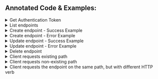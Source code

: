 ## Annotated Code & Examples:

<details>
  <summary>Get Authentication Token</summary>
  <markdown>
#### Request

    POST /authentication_token HTTP/1.1
    Accept: application/vnd.api+json

#### Expected response

    HTTP/1.1 200 OK
    Content-Type: application/vnd.api+json

    {
      "Authentication": "eyJhbGciOiJIUzI1NiJ9.eyJBdXRoZW50aWNhdGlvbiI6IjA5ZjVkYWMwLTU2YzAtNDE1Mi04YTZiLWEyZTRlYzY5ODk2MSIsImV4cCI6MTYyMDg1ODQxN30.UcozG3VXaLppP4QtaDa5FfwbFOwnZTebpJ8Ln642Mr4"
    }
  </markdown>
</details>

<details>
  <summary>List endpoints</summary>
  <markdown>
  #### Request

    GET /endpoints HTTP/1.1
    Accept: application/vnd.api+json

  #### Expected response

    HTTP/1.1 200 OK
    Content-Type: application/vnd.api+json

    {
      "data": [
        {
          "id": "0aef3350-445a-467d-8e52-b4673f6d00fd",
          "type": "endpoints",
          "attributes": {
            "verb": "GET",
            "path": "/zoo",
            "response": {
                "code": 200,
                "headers": {},
                "body": "{ \"message\": \"Hello, world\" }"
            }
          }
        }
      ]
    }
  </markdown>
</details>

<details>
  <summary>Create endpoint - Success Example</summary>
  <markdown>
#### Request

    POST /endpoints HTTP/1.1
    Content-Type: application/vnd.api+json
    Accept: application/vnd.api+json

    {
      "data": {
        "type": "endpoints",
        "attributes": {
          "verb": "GET",
          "path": "/zoo",
          "response": {
            "code": 200,
            "headers": {},
            "body": "{ \"message\": \"Hello, world\" }"
          }
        }
      }
    }

#### Expected response

    HTTP/1.1 201 Created
    Location: http://localhost:3000/zoo
    Content-Type: application/vnd.api+json

    {
      "data": {
        "id": "09397283-4af1-4055-a676-6f65e46721d5",
        "type": "endpoints",
        "attributes": {
          "verb": "GET",
          "path": "/zoo",
          "response": {
              "code": 200,
              "headers": {},
              "body": "{ \"message\": \"Hello, world\" }"
          }
        }
      }
    }
  </markdown>
</details>

<details>
  <summary>Create endpoint - Error Example</summary>
  <markdown>
#### Request

    POST /endpoints HTTP/1.1
    Content-Type: application/vnd.api+json
    Accept: application/vnd.api+json

    {
      "data": {
        "type": "endpoints",
        "attributes": {
          "verb": "ZOO",
          "path": "/zoo",
          "response": {
            "code": 200,
            "headers": {},
            "body": "{ \"message\": \"Hello, world\" }"
          }
        }
      }
    }

#### Expected response

    HTTP/1.1 201 Created
    Location: http://localhost:3000/zoo
    Content-Type: application/vnd.api+json

    {
    "errors": [
        {
            "status": 422,
            "message": [
                "Verb is not included in the list"
            ]
        }
    ]
}
  </markdown>
</details>

<details>
  <summary>Update endpoint - Success Example</summary>
  <markdown>
#### Request

    PATCH /endpoints/09397283-4af1-4055-a676-6f65e46721d5 HTTP/1.1
    Content-Type: application/vnd.api+json
    Accept: application/vnd.api+json

    {
        "data": {
            "type": "endpoints",
            "attributes": {
                "verb": "GET",
                "path": "/zoo",
                "response": {
                  "code": 400,
                  "headers": {},
                  "body": "{ \"message\": \"Hello, world\" }"
                }
            }
        }
    }

#### Expected response

    HTTP/1.1 200 OK
    Location: http://localhost:3000/zoo
    Content-Type: application/vnd.api+json

    {
      "data": {
          "id": "09397283-4af1-4055-a676-6f65e46721d5",
          "type": "endpoints",
          "attributes": {
              "verb": "GET",
              "path": "/zoo",
              "response": {
                  "code": 400,
                  "headers": {},
                  "body": "{ \"message\": \"Hello, world\" }"
              }
          }
      }
  }
  </markdown>
</details>

<details>
  <summary>Update endpoint - Error Example</summary>
  <markdown>
#### Request

    PATCH /endpoints/09397283-4af1-4055-a676-6f65e4672 HTTP/1.1
    Content-Type: application/vnd.api+json
    Accept: application/vnd.api+json

    {
        "data": {
            "type": "endpoints",
            "attributes": {
                "verb": "GET",
                "path": "/zoo",
                "response": {
                  "code": 400,
                  "headers": {},
                  "body": "{ \"message\": \"Hello, world\" }"
                }
            }
        }
    }

#### Expected response

    HTTP/1.1 404 Not Found
    Content-Type: application/vnd.api+json

    {
        "errors": [
            {
                "code": "not_found",
                "detail": "Requested Endpoint with ID `09397283-4af1-4055-a676-6f65e4672` does not exist"
            }
        ]
    }
  </markdown>
</details>

<details>
  <summary>Delete endpoint</summary>
  <markdown>
#### Request

    DELETE /endpoints/09397283-4af1-4055-a676-6f65e46721d5 HTTP/1.1
    Accept: application/vnd.api+json

#### Expected response

    HTTP/1.1 204 No Content
  </markdown>
</details>

<details>
  <summary>Client requests existing path</summary>
  <markdown>
#### Request

    > GET /zoo HTTP/1.1
    > Accept: application/vnd.api+json

#### Expected response

    HTTP/1.1 200 OK
    Content-Type: application/vnd.api+json

    {
      "message": "Hello, world"
    }
  </markdown>
</details>

<details>
  <summary>Client requests non-existing path</summary>
  <markdown>
#### Request

    > GET /zoom HTTP/1.1
    > Accept: application/vnd.api+json

#### Expected response

    HTTP/1.1 404 Not found
    Content-Type: application/vnd.api+json

    {
      "errors": [
          {
              "code": "not_found",
              "detail": "Requested page `/zoom` does not exist"
          }
      ]
    }
  </markdown>
</details>

<details>
  <summary>Client requests the endpoint on the same path, but with different HTTP verb</summary>
  <markdown>
#### Request

    > DELETE /zoo HTTP/1.1
    > Accept: application/vnd.api+json

#### Expected response

    HTTP/1.1 404 Not found
    Content-Type: application/vnd.api+json

    {
        "errors": [
            {
                "code": "not_found",
                "detail": "Requested page `/zoo` does not exist"
            }
        ]
    }
  </markdown>
</details>
